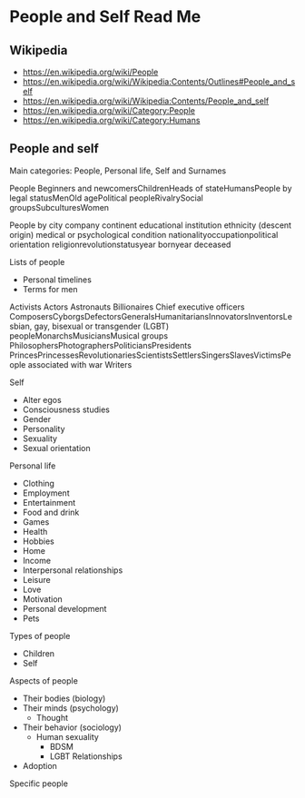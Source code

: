# People and Self Read Me

## Wikipedia

* https://en.wikipedia.org/wiki/People
* https://en.wikipedia.org/wiki/Wikipedia:Contents/Outlines#People_and_self
* https://en.wikipedia.org/wiki/Wikipedia:Contents/People_and_self
* https://en.wikipedia.org/wiki/Category:People
* https://en.wikipedia.org/wiki/Category:Humans


## People and self

Main categories: People, Personal life, Self and Surnames

People
Beginners and newcomersChildrenHeads of stateHumansPeople by legal statusMenOld agePolitical peopleRivalrySocial groupsSubculturesWomen

People by
city
company
continent
educational institution
ethnicity (descent origin)
medical or psychological condition
nationalityoccupationpolitical orientation
religionrevolutionstatusyear bornyear deceased

Lists of people
* Personal timelines
* Terms for men

Activists
Actors
Astronauts
Billionaires
Chief executive officers
ComposersCyborgsDefectorsGeneralsHumanitariansInnovatorsInventorsLesbian, gay, bisexual or transgender (LGBT) peopleMonarchsMusiciansMusical groups
PhilosophersPhotographersPoliticiansPresidents
PrincesPrincessesRevolutionariesScientistsSettlersSingersSlavesVictimsPeople associated with war
Writers

Self
* Alter egos
* Consciousness studies
* Gender
* Personality
* Sexuality
* Sexual orientation

Personal life
* Clothing
* Employment
* Entertainment
* Food and drink
* Games
* Health
* Hobbies
* Home
* Income
* Interpersonal relationships
* Leisure
* Love
* Motivation
* Personal development
* Pets

Types of people
* Children
* Self

Aspects of people
* Their bodies (biology)
* Their minds (psychology)
  * Thought
* Their behavior (sociology)
  * Human sexuality
    * BDSM
    * LGBT
Relationships
* Adoption

Specific people